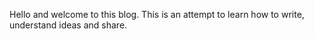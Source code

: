 Hello and welcome to this blog. This is an attempt to learn how to write, understand ideas and share. 
